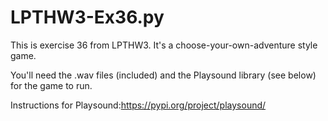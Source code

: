 # LPTHW3-Ex36.py
This is exercise 36 from LPTHW3. It's a choose-your-own-adventure style game.

You'll need the .wav files (included) and the Playsound library (see below) for the game to run.

Instructions for Playsound:https://pypi.org/project/playsound/
